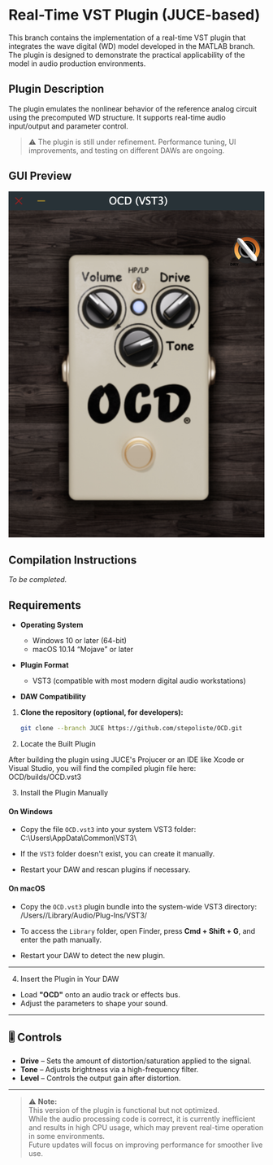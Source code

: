 # Real-Time VST Plugin (JUCE-based)

This branch contains the implementation of a real-time VST plugin that integrates the wave digital (WD) model developed in the MATLAB branch. The plugin is designed to demonstrate the practical applicability of the model in audio production environments.

## Plugin Description

The plugin emulates the nonlinear behavior of the reference analog circuit using the precomputed WD structure. It supports real-time audio input/output and parameter control.

> ⚠️ The plugin is still under refinement. Performance tuning, UI improvements, and testing on different DAWs are ongoing.

## GUI Preview

![GUI Preview](https://github.com/stepoliste/OCD/blob/JUCE/gui_screen.png)

## Compilation Instructions

*To be completed.*

## Requirements

- **Operating System**
  - Windows 10 or later (64-bit)
  - macOS 10.14 “Mojave” or later

- **Plugin Format**
  - VST3 (compatible with most modern digital audio workstations)

- **DAW Compatibility**
1. **Clone the repository (optional, for developers):**
   ```bash
   git clone --branch JUCE https://github.com/stepoliste/OCD.git
   
2. Locate the Built Plugin

After building the plugin using JUCE's Projucer or an IDE like Xcode or Visual Studio, you will find the compiled plugin file here:
OCD/builds/OCD.vst3

3. Install the Plugin Manually

#### On Windows

- Copy the file `OCD.vst3` into your system VST3 folder:
  C:\Users<YourUsername>\AppData\Common\VST3\

  
- If the `VST3` folder doesn't exist, you can create it manually.

- Restart your DAW and rescan plugins if necessary.

#### On macOS

- Copy the `OCD.vst3` plugin bundle into the system-wide VST3 directory:
  /Users/<YourUsername>/Library/Audio/Plug-Ins/VST3/


- To access the `Library` folder, open Finder, press **Cmd + Shift + G**, and enter the path manually.

- Restart your DAW to detect the new plugin.

---

4. Insert the Plugin in Your DAW

- Load **"OCD"** onto an audio track or effects bus.
- Adjust the parameters to shape your sound.

---

## 🎚️ Controls

- **Drive** – Sets the amount of distortion/saturation applied to the signal.
- **Tone** – Adjusts brightness via a high-frequency filter.
- **Level** – Controls the output gain after distortion.

---

> ⚠️ **Note:**  
> This version of the plugin is functional but not optimized.  
> While the audio processing code is correct, it is currently inefficient and results in high CPU usage, which may prevent real-time operation in some environments.  
> Future updates will focus on improving performance for smoother live use.
